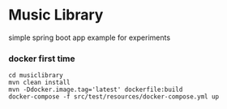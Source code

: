 # Music Library

simple spring boot app example for experiments

### docker first time
```
cd musiclibrary
mvn clean install
mvn -Ddocker.image.tag='latest' dockerfile:build
docker-compose -f src/test/resources/docker-compose.yml up
```
